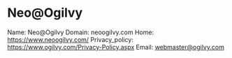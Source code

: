 
# Neo@Ogilvy

Name: Neo@Ogilvy
Domain: neoogilvy.com
Home: https://www.neoogilvy.com/
Privacy_policy: https://www.ogilvy.com/Privacy-Policy.aspx
Email: webmaster@ogilvy.com
